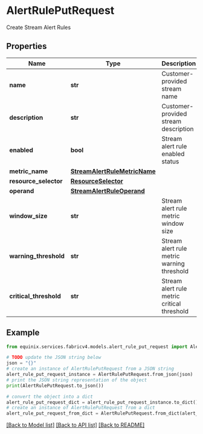 # AlertRulePutRequest

Create Stream Alert Rules

## Properties

Name | Type | Description | Notes
------------ | ------------- | ------------- | -------------
**name** | **str** | Customer-provided stream name | [optional] 
**description** | **str** | Customer-provided stream description | [optional] 
**enabled** | **bool** | Stream alert rule enabled status | [optional] [default to True]
**metric_name** | [**StreamAlertRuleMetricName**](StreamAlertRuleMetricName.md) |  | [optional] 
**resource_selector** | [**ResourceSelector**](ResourceSelector.md) |  | [optional] 
**operand** | [**StreamAlertRuleOperand**](StreamAlertRuleOperand.md) |  | [optional] 
**window_size** | **str** | Stream alert rule metric window size | [optional] 
**warning_threshold** | **str** | Stream alert rule metric warning threshold | [optional] 
**critical_threshold** | **str** | Stream alert rule metric critical threshold | [optional] 

## Example

```python
from equinix.services.fabricv4.models.alert_rule_put_request import AlertRulePutRequest

# TODO update the JSON string below
json = "{}"
# create an instance of AlertRulePutRequest from a JSON string
alert_rule_put_request_instance = AlertRulePutRequest.from_json(json)
# print the JSON string representation of the object
print(AlertRulePutRequest.to_json())

# convert the object into a dict
alert_rule_put_request_dict = alert_rule_put_request_instance.to_dict()
# create an instance of AlertRulePutRequest from a dict
alert_rule_put_request_from_dict = AlertRulePutRequest.from_dict(alert_rule_put_request_dict)
```
[[Back to Model list]](../README.md#documentation-for-models) [[Back to API list]](../README.md#documentation-for-api-endpoints) [[Back to README]](../README.md)


